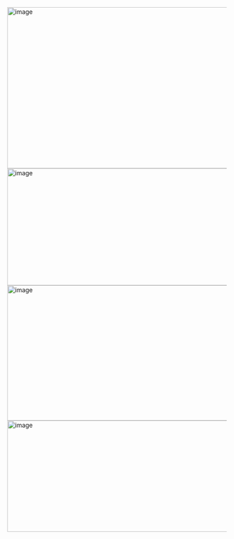 <img width="774" height="371" alt="image" src="https://github.com/user-attachments/assets/e97fe74c-b378-4498-9aaa-a3dd1ea6ce67" />
<img width="547" height="269" alt="image" src="https://github.com/user-attachments/assets/32d148c7-b2b1-4776-9856-e7125891e268" />
<img width="847" height="311" alt="image" src="https://github.com/user-attachments/assets/ef32da2c-8354-4e90-bf4d-154c325d6e22" />
<img width="799" height="256" alt="image" src="https://github.com/user-attachments/assets/e4e412b7-6337-4760-9b1e-58dd9e136a87" />
